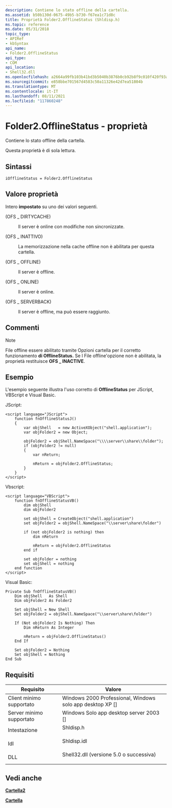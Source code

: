 ```yaml
---
description: Contiene lo stato offline della cartella.
ms.assetid: b50b130d-0675-49b5-b730-f67ea1c71d8c
title: Proprietà Folder2.OfflineStatus (Shldisp.h)
ms.topic: reference
ms.date: 05/31/2018
topic_type:
- APIRef
- kbSyntax
api_name:
- Folder2.OfflineStatus
api_type:
- COM
api_location:
- Shell32.dll
ms.openlocfilehash: a2664a99fb103b41bd3b5040b3876b0cb92b8f9c010f420f93af7eb62a6f32bd
ms.sourcegitcommit: e858bbe701567d4583c50a11326e42d7ea51804b
ms.translationtype: MT
ms.contentlocale: it-IT
ms.lasthandoff: 08/11/2021
ms.locfileid: "117860248"
---
```

# <a name="folder2offlinestatus-property"></a>Folder2.OfflineStatus - proprietà

Contiene lo stato offline della cartella.

Questa proprietà è di sola lettura.

## <a name="syntax"></a>Sintassi


```JScript
iOfflineStatus = Folder2.OfflineStatus
```



## <a name="property-value"></a>Valore proprietà

Intero **impostato** su uno dei valori seguenti.

<dt>



 (OFS \_ DIRTYCACHE)


</dt> <dd>

Il server è online con modifiche non sincronizzate.

</dd> <dt>



 (OFS \_ INATTIVO)


</dt> <dd>

La memorizzazione nella cache offline non è abilitata per questa cartella.

</dd> <dt>



 (OFS \_ OFFLINE)


</dt> <dd>

Il server è offline.

</dd> <dt>



 (OFS \_ ONLINE)


</dt> <dd>

Il server è online.

</dd> <dt>



 (OFS \_ SERVERBACK)


</dt> <dd>

Il server è offline, ma può essere raggiunto.

</dd> </dl>

## <a name="remarks"></a>Commenti

> [!Note]  
> File offline essere abilitato tramite Opzioni cartella per il corretto funzionamento **di OfflineStatus.** Se l File offline'opzione non è abilitata, la proprietà restituisce **OFS \_ INACTIVE**.

 

## <a name="examples"></a>Esempio

L'esempio seguente illustra l'uso corretto di **OfflineStatus** per JScript, VBScript e Visual Basic.

JScript:


```JScript
<script language="JScript">
    function fnOfflineStatusJ()
    {
        var objShell   = new ActiveXObject("shell.application");
        var objFolder2 = new Object;
        
        objFolder2 = objShell.NameSpace("\\\\server\\share\\folder");
        if (objFolder2 != null)
        {
            var nReturn;

            nReturn = objFolder2.OfflineStatus;
        }
    }
</script>
```



Vbscript:


```VB
<script language="VBScript">
    function fnOfflineStatusVB()
        dim objShell
        dim objFolder2
       
        set objShell = CreateObject("shell.application")
        set objFolder2 = objShell.NameSpace("\\server\share\folder")

        if (not objFolder2 is nothing) then
            dim nReturn

            nReturn = objFolder2.OfflineStatus
        end if

        set objFolder = nothing
        set objShell = nothing
    end function
</script>
```



Visual Basic:


```VB
Private Sub fnOfflineStatusVB()
    Dim objShell   As Shell
    Dim objFolder2 As Folder2
    
    Set objShell = New Shell
    Set objFolder2 = objShell.NameSpace("\\server\share\folder")

    If (Not objFolder2 Is Nothing) Then
        Dim nReturn As Integer
        
        nReturn = objFolder2.OfflineStatus()
    End If

    Set objFolder2 = Nothing
    Set objShell = Nothing
End Sub
```



## <a name="requirements"></a>Requisiti



| Requisito | Valore |
|-------------------------------------|---------------------------------------------------------------------------------------------------------------|
| Client minimo supportato<br/> | Windows 2000 Professional, Windows solo app desktop XP \[\]<br/>                                        |
| Server minimo supportato<br/> | Windows Solo app desktop server 2003 \[\]<br/>                                                          |
| Intestazione<br/>                   | <dl> <dt>Shldisp.h</dt> </dl>                          |
| Idl<br/>                      | <dl> <dt>Shldisp.idl</dt> </dl>                        |
| DLL<br/>                      | <dl> <dt>Shell32.dll (versione 5.0 o successiva)</dt> </dl> |



## <a name="see-also"></a>Vedi anche

<dl> <dt>

[**Cartella2**](folder2-object.md)
</dt> <dt>

[**Cartella**](folder.md)
</dt> </dl>

 

 




